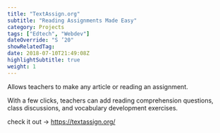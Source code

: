 ```yaml
---
title: "TextAssign.org"
subtitle: "Reading Assignments Made Easy"
category: Projects
tags: ["Edtech", "Webdev"]
dateOverride: "S ’20"
showRelatedTag: 
date: 2018-07-10T21:49:08Z
highlightSubtitle: true
weight: 1
---
```


Allows teachers to make any article or reading an assignment.

With a few clicks, teachers can add reading comprehension questions, class discussions, and vocabulary development exercises.

check it out -> <a href="https://textassign.org/" target="_blank">https://textassign.org/</a>